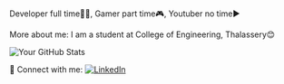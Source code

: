 Developer full time👩‍💻, Gamer part time🎮, Youtuber no time▶️

More about me:
  I am a student at College of Engineering, Thalassery😊

![Your GitHub Stats](https://github-readme-stats.vercel.app/api?username=archbase&show_icons=true&theme=tokyonight)


🔗 Connect with me:
[![LinkedIn](https://img.shields.io/badge/LinkedIn-%230A66C2.svg?style=for-the-badge&logo=linkedin&logoColor=white)](https://linkedin.com/in/yourusername)



<!---
ArchBase/ArchBase is a ✨ special ✨ repository because its `README.md` (this file) appears on your GitHub profile.
You can click the Preview link to take a look at your changes.
--->

